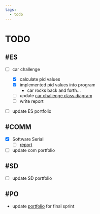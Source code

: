 ```yaml
---
tags:
  - todo
---
```


# TODO

## #ES

- [ ] car challenge

  - [x] calculate pid values
  - [x] implemented pid values into program
    - car rocks back and forth...
  - [ ] update [car challenge class diagram](<./../ES/car challenge/class diagram.md#class>)
  - [ ] write report
- [ ] update ES portfolio

## #COMM

- [x] Software Serial
  - [ ] [report](<./../notes/comm/uart report.md>)
- [ ] update com portfolio

## #SD

- [ ] update SD portfolio

## #PO

- update [portfolio](<https://fhict.instructure.com/accounts/1/external_tools/23360?launch_type=global_navigation>) for final sprint
